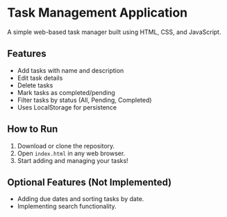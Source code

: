 # Task Management Application

A simple web-based task manager built using HTML, CSS, and JavaScript.

## Features
- Add tasks with name and description
- Edit task details
- Delete tasks
- Mark tasks as completed/pending
- Filter tasks by status (All, Pending, Completed)
- Uses LocalStorage for persistence

## How to Run
1. Download or clone the repository.
2. Open `index.html` in any web browser.
3. Start adding and managing your tasks!

## Optional Features (Not Implemented)
- Adding due dates and sorting tasks by date.
- Implementing search functionality.
